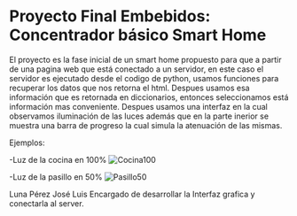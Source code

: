 # Proyecto Final Embebidos: Concentrador básico Smart Home
El proyecto es la fase inicial de un smart home propuesto para que a partir de una pagina web que está conectado a un servidor, en este caso el servidor es ejecutado desde el codigo de python, usamos funciones para recuperar los datos que nos retorna el html. Despues usamos esa información que es retornada en diccionarios, entonces seleccionamos está información mas conveniente. Despues usamos una interfaz en la cual observamos iluminación de las luces además que en la parte inerior se muestra una barra de progreso la cual simula la atenuación de las mismas.

Ejemplos:

-Luz de la cocina en 100%
![Cocina100](https://user-images.githubusercontent.com/21083744/146622129-dbb3d859-6b8e-412f-b7c4-3d584a269d66.png)

-Luz de la pasillo en 50%
![Pasillo50](https://user-images.githubusercontent.com/21083744/146622276-c8359663-b84f-4a32-98be-8b05005510ba.png)

Luna Pérez José Luis
Encargado de desarrollar la Interfaz grafica y conectarla al server.
